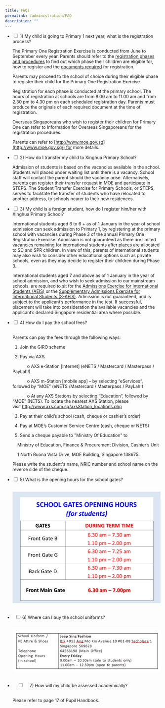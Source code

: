 ```yaml
---
title: FAQs
permalink: /administration/FAQ
description: ""
---
```

<ul class="jekyllcodex\_accordion">
	<li>
		<input type="checkbox" id="accordion1">
		<label for="accordion1">1) My child is going to Primary 1 next year, what is the registration process?</label>
		<div>
			<p> The Primary One Registration Exercise is conducted from June to September every year. Parents should refer to the <a href="https://www.moe.gov.sg/admissions/primary-one-registration/phases">registration phases and procedures</a> to find out which phase their children are eligible for, how to register and the <a href="https://www.moe.gov.sg/admissions/primary-one-registration/required-documents-for-primary-one-registration-exercise">documents required</a> for registration. 

  
Parents may proceed to the school of choice during their eligible phase to register their child for the Primary One Registration Exercise. 

  
Registration for each phase is conducted at the primary school. The hours of registration at schools are from 8.00 am to 11.00 am and from 2.30 pm to 4.30 pm on each scheduled registration day. Parents must produce the originals of each required document at the time of registration. 

  
Overseas Singaporeans who wish to register their children for Primary One can refer to Information for Overseas Singaporeans for the registration procedures. 

  
Parents can refer to [http://www.moe.gov.sg](http://www.moe.gov.sg/) for more details.</p>
		</div>
	</li>
<li>
	<input type="checkbox" id="accordion2">
	<label for="accordion2">2) How do I transfer my child to Xinghua Primary School?</label>
	<div>
		<p>Admission of students is based on the vacancies available in the school. Students will placed under waiting list until there is a vacancy. School staff will contact the parent should the vacancy arise. Alternatively, parents can register their transfer request in MOE and participate in STEPS. The Student Transfer Exercise for Primary Schools, or STEPS, serves to facilitate the transfer of students who have relocated to another address, to schools nearer to their new residences.</p>
	</div>
	</li>
	<li>
		<input type="checkbox" id="accordion3">
		<label for="accordion3">3) My child is a foreign student, how do I register him/her with Xinghua Primary School?</label>
		<div>
			<p>International students aged 6 to 6 + as of 1 January in the year of school admission can seek admission to Primary 1, by registering at the primary school with vacancies during Phase 3 of the annual Primary One Registration Exercise. Admission is not guaranteed as there are limited vacancies remaining for international students after places are allocated to SC and SPR children. In view of this, parents of international students may also wish to consider other educational options such as private schools, even as they may decide to register their children during Phase 3. 

  
International students aged 7 and above as of 1 January in the year of school admission, and who wish to seek admission to our mainstream schools, are required to sit for the [Admissions Exercise for International Students (AEIS)](https://www.moe.gov.sg/admissions/international-students/admissions-exercise) or the [Supplementary Admissions Exercise for International Students (S-AEIS)](https://www.moe.gov.sg/admissions/international-students/supplementary-admissions-exercise). Admission is not guaranteed, and is subject to the applicant’s performance in the test. If successful, placement will take into consideration the available vacancies and the applicant’s declared Singapore residential area where possible.</p>
		</div>
	</li>
<li>
	<input type="checkbox" id="accordion4">
	<label for="accordion4">4) How do I pay the school fees?</label> 
	<div>   
		<p> Parents can pay the fees through the following ways:   
  

1. Join the GIRO scheme   
  

2. Pay via AXS 

            o AXS e-Station \[internet\] (eNETS / Mastercard / Masterpass / PayLah!) 

            o AXS m-Station \[mobile app\] – by selecting “eServices”, followed by “MOE” (eNETS /Mastercard / Masterpass / PayLah!) 

            o At any AXS Stations by selecting “Education”, followed by “MOE” (NETS). To locate the nearest AXS Station, please visit <a href="http://www.axs.com.sg/axsStation_locations.php">http://www.axs.com.sg/axsStation_locations.php</a> 
  

3. Pay at their child’s school (cash, cheque or cashier’s order) 

  
4. Pay at MOE’s Customer Service Centre (cash, cheque or NETS) 

  
5. Send a cheque payable to "Ministry Of Education" to 

    Ministry of Education, Finance & Procurement Division, Cashier’s Unit 

    1 North Buona Vista Drive, MOE Building, Singapore 138675. 

  

Please write the student's name, NRIC number and school name on the reverse side of the cheque.</p>
	</div>
</li>  
<li>
	<input type="checkbox" id="accordion5">
	<label for="accordion5">5) What is the opening hours for the school gates?</label>
	<div>  
		<p>
			<img src="/images/Administration/School%20Gates%20Opening%20Hours.png"></p>  
	</div>
</li>
<li> 
	<input type="checkbox" id="accordion6">
	<label for="accordion6">6) Where can I buy the school uniforms?</label> 
	<div> 
		<p>
			<img src="/images/Administration/Jeep%20Sing%20Fashion.png"></p> 
	</div>
</li>
<li>  
    <input type="checkbox" id="accordion7">  
    <label for="accordion7">7) How will my child be assessed academically?</label>  
    <div>  
      <p>Please refer to page 17 of Pupil Handbook.</p>  
    </div>  
</li>  
</ul>